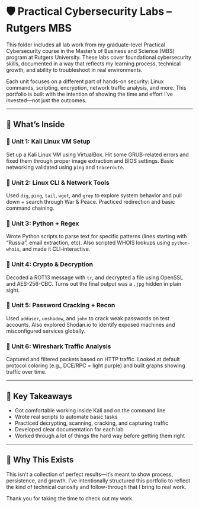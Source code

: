 # 🛡️ Practical Cybersecurity Labs – Rutgers MBS

This folder includes all lab work from my graduate-level Practical Cybersecurity course in the Master’s of Business and Science (MBS) program at Rutgers University. These labs cover foundational cybersecurity skills, documented in a way that reflects my learning process, technical growth, and ability to troubleshoot in real environments.

Each unit focuses on a different part of hands-on security: Linux commands, scripting, encryption, network traffic analysis, and more. This portfolio is built with the intention of showing the time and effort I’ve invested—not just the outcomes.

---

## 🧰 What’s Inside

### 📁 Unit 1: Kali Linux VM Setup
Set up a Kali Linux VM using VirtualBox. Hit some GRUB-related errors and fixed them through proper image extraction and BIOS settings. Basic networking validated using `ping` and `traceroute`.

### 📁 Unit 2: Linux CLI & Network Tools
Used `dig`, `ping`, `tail`, `wget`, and `grep` to explore system behavior and pull down + search through War & Peace. Practiced redirection and basic command chaining.

### 📁 Unit 3: Python + Regex
Wrote Python scripts to parse text for specific patterns (lines starting with “Russia”, email extraction, etc). Also scripted WHOIS lookups using `python-whois`, and made it CLI-interactive.

### 📁 Unit 4: Crypto & Decryption
Decoded a ROT13 message with `tr`, and decrypted a file using OpenSSL and AES-256-CBC. Turns out the final output was a `.jpg` hidden in plain sight.

### 📁 Unit 5: Password Cracking + Recon
Used `adduser`, `unshadow`, and `john` to crack weak passwords on test accounts. Also explored Shodan.io to identify exposed machines and misconfigured services globally.

### 📁 Unit 6: Wireshark Traffic Analysis
Captured and filtered packets based on HTTP traffic. Looked at default protocol coloring (e.g., DCE/RPC = light purple) and built graphs showing traffic over time.

---

## 🧠 Key Takeaways

- Got comfortable working inside Kali and on the command line
- Wrote real scripts to automate basic tasks
- Practiced decrypting, scanning, cracking, and capturing traffic
- Developed clear documentation for each lab
- Worked through a lot of things the hard way before getting them right

---

## 📌 Why This Exists

This isn’t a collection of perfect results—it’s meant to show process, persistence, and growth. I’ve intentionally structured this portfolio to reflect the kind of technical curiosity and follow-through that I bring to real work.

Thank you for taking the time to check out my work.
